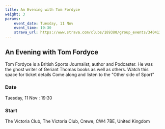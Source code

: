 ```yaml
---
title: An Evening with Tom Fordyce
weight: 3
params:
    event_date: Tuesday, 11 Nov
    event_time: 19:30
    strava_url: https://www.strava.com/clubs/189380/group_events/3404118038706132362
---
```


## An Evening with Tom Fordyce 

Tom Fordyce is a British Sports Journalist, author and Podcaster. He was the ghost writer of Geriant Thomas books as well as others. 
Watch this space for ticket details
Come along and listen to the &#34;Other side of Sport&#34;

### Date

Tuesday, 11 Nov : 19:30

### Start

The Victoria Club, The Victoria Club, Crewe, CW4 7BE, United Kingdom


